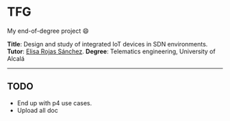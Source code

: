 # TFG
My end-of-degree project :smile:

**Title**: Design and study of integrated IoT devices in SDN environments.
**Tutor**: [Elisa Rojas Sánchez](https://scholar.google.es/citations?user=Dgn0ShwAAAAJ&hl=es).
**Degree**: Telematics engineering, University of Alcalá

---

## TODO

- End up with p4 use cases.
- Upload all doc 

